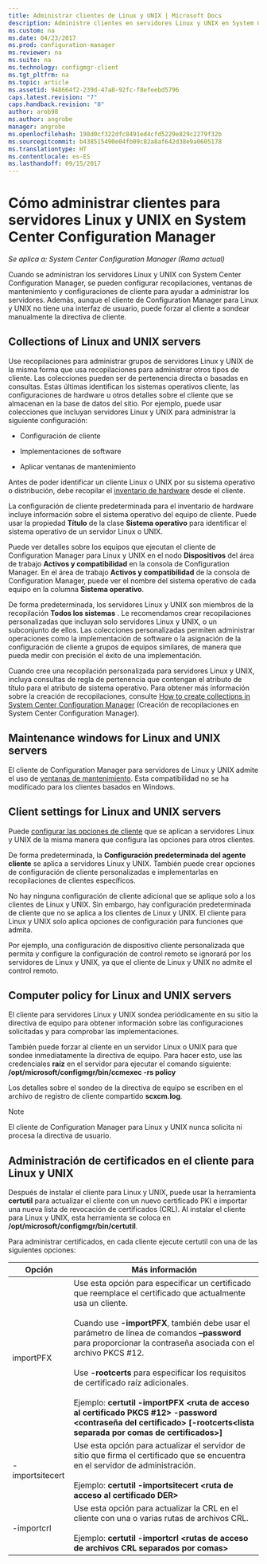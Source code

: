 ```yaml
---
title: Administrar clientes de Linux y UNIX | Microsoft Docs
description: Administre clientes en servidores Linux y UNIX en System Center Configuration Manager.
ms.custom: na
ms.date: 04/23/2017
ms.prod: configuration-manager
ms.reviewer: na
ms.suite: na
ms.technology: configmgr-client
ms.tgt_pltfrm: na
ms.topic: article
ms.assetid: 948664f2-239d-47a8-92fc-f8efeebd5796
caps.latest.revision: "7"
caps.handback.revision: "0"
author: arob98
ms.author: angrobe
manager: angrobe
ms.openlocfilehash: 198d0cf322dfc8491ed4cfd5229e829c2279f32b
ms.sourcegitcommit: b438515490e04fb09c82a8af642d38e9a0605178
ms.translationtype: HT
ms.contentlocale: es-ES
ms.lasthandoff: 09/15/2017
---
```

# <a name="how-to-manage-clients-for-linux-and-unix-servers-in-system-center-configuration-manager"></a>Cómo administrar clientes para servidores Linux y UNIX en System Center Configuration Manager

*Se aplica a: System Center Configuration Manager (Rama actual)*

Cuando se administran los servidores Linux y UNIX con System Center Configuration Manager, se pueden configurar recopilaciones, ventanas de mantenimiento y configuraciones de cliente para ayudar a administrar los servidores. Además, aunque el cliente de Configuration Manager para Linux y UNIX no tiene una interfaz de usuario, puede forzar al cliente a sondear manualmente la directiva de cliente.

##  <a name="BKMK_CollectionsforLnU"></a> Collections of Linux and UNIX servers  
 Use recopilaciones para administrar grupos de servidores Linux y UNIX de la misma forma que usa recopilaciones para administrar otros tipos de cliente. Las colecciones pueden ser de pertenencia directa o basadas en consultas. Estas últimas identifican los sistemas operativos cliente, las configuraciones de hardware u otros detalles sobre el cliente que se almacenan en la base de datos del sitio. Por ejemplo, puede usar colecciones que incluyan servidores Linux y UNIX para administrar la siguiente configuración:  

-   Configuración de cliente  

-   Implementaciones de software  

-   Aplicar ventanas de mantenimiento  

 Antes de poder identificar un cliente Linux o UNIX por su sistema operativo o distribución, debe recopilar el [inventario de hardware](../../../core/clients/manage/inventory/hardware-inventory-for-linux-and-unix.md) desde el cliente.  

 La configuración de cliente predeterminada para el inventario de hardware incluye información sobre el sistema operativo del equipo de cliente. Puede usar la propiedad **Título** de la clase **Sistema operativo** para identificar el sistema operativo de un servidor Linux o UNIX.  

 Puede ver detalles sobre los equipos que ejecutan el cliente de Configuration Manager para Linux y UNIX en el nodo **Dispositivos** del área de trabajo **Activos y compatibilidad** en la consola de Configuration Manager. En el área de trabajo **Activos y compatibilidad** de la consola de Configuration Manager, puede ver el nombre del sistema operativo de cada equipo en la columna **Sistema operativo**.  

 De forma predeterminada, los servidores Linux y UNIX son miembros de la recopilación **Todos los sistemas** . Le recomendamos crear recopilaciones personalizadas que incluyan solo servidores Linux y UNIX, o un subconjunto de ellos. Las colecciones personalizadas permiten administrar operaciones como la implementación de software o la asignación de la configuración de cliente a grupos de equipos similares, de manera que pueda medir con precisión el éxito de una implementación.   

 Cuando cree una recopilación personalizada para servidores Linux y UNIX, incluya consultas de regla de pertenencia que contengan el atributo de título para el atributo de sistema operativo. Para obtener más información sobre la creación de recopilaciones, consulte [How to create collections in System Center Configuration Manager](../../../core/clients/manage/collections/create-collections.md) (Creación de recopilaciones en System Center Configuration Manager).  

##  <a name="BKMK_MaintenanceWindowsforLnU"></a> Maintenance windows for Linux and UNIX servers  
 El cliente de Configuration Manager para servidores de Linux y UNIX admite el uso de [ventanas de mantenimiento](../../../core/clients/manage/collections/use-maintenance-windows.md). Esta compatibilidad no se ha modificado para los clientes basados en Windows.  

##  <a name="BKMK_ClientSettingsforLnU"></a> Client settings for Linux and UNIX servers  
 Puede [configurar las opciones de cliente](../../../core/clients/deploy/configure-client-settings.md) que se aplican a servidores Linux y UNIX de la misma manera que configura las opciones para otros clientes.  

 De forma predeterminada, la **Configuración predeterminada del agente cliente** se aplica a servidores Linux y UNIX. También puede crear opciones de configuración de cliente personalizadas e implementarlas en recopilaciones de clientes específicos.  

 No hay ninguna configuración de cliente adicional que se aplique solo a los clientes de Linux y UNIX. Sin embargo, hay configuración predeterminada de cliente que no se aplica a los clientes de Linux y UNIX. El cliente para Linux y UNIX solo aplica opciones de configuración para funciones que admita.  

 Por ejemplo, una configuración de dispositivo cliente personalizada que permita y configure la configuración de control remoto se ignorará por los servidores de Linux y UNIX, ya que el cliente de Linux y UNIX no admite el control remoto.  

##  <a name="BKMK_PolicyforLnU"></a> Computer policy for Linux and UNIX servers  
 El cliente para servidores Linux y UNIX sondea periódicamente en su sitio la directiva de equipo para obtener información sobre las configuraciones solicitadas y para comprobar las implementaciones.  

 También puede forzar al cliente en un servidor Linux o UNIX para que sondee inmediatamente la directiva de equipo. Para hacer esto, use las credenciales **raíz** en el servidor para ejecutar el comando siguiente: **/opt/microsoft/configmgr/bin/ccmexec -rs policy**  

 Los detalles sobre el sondeo de la directiva de equipo se escriben en el archivo de registro de cliente compartido **scxcm.log**.  

> [!NOTE]  
>  El cliente de Configuration Manager para Linux y UNIX nunca solicita ni procesa la directiva de usuario.  

##  <a name="BKMK_ManageLinuxCerts"></a> Administración de certificados en el cliente para Linux y UNIX  
 Después de instalar el cliente para Linux y UNIX, puede usar la herramienta **certutil** para actualizar el cliente con un nuevo certificado PKI e importar una nueva lista de revocación de certificados (CRL). Al instalar el cliente para Linux y UNIX, esta herramienta se coloca en **/opt/microsoft/configmgr/bin/certutil**. 

 Para administrar certificados, en cada cliente ejecute certutil con una de las siguientes opciones:  

|Opción|Más información|  
|------------|----------------------|  
|importPFX|Use esta opción para especificar un certificado que reemplace el certificado que actualmente usa un cliente.<br /><br /> Cuando use **-importPFX**, también debe usar el parámetro de línea de comandos **–password** para proporcionar la contraseña asociada con el archivo PKCS #12.<br /><br /> Use **-rootcerts** para especificar los requisitos de certificado raíz adicionales.<br /><br /> Ejemplo: **certutil -importPFX &lt;ruta de acceso al certificado PKCS #12> -password &lt;contraseña del certificado\> [-rootcerts&lt;lista separada por comas de certificados>]**|  
|-importsitecert|Use esta opción para actualizar el servidor de sitio que firma el certificado que se encuentra en el servidor de administración.<br /><br /> Ejemplo: **certutil -importsitecert &lt;ruta de acceso al certificado DER\>**|  
|-importcrl|Use esta opción para actualizar la CRL en el cliente con una o varias rutas de archivos CRL.<br /><br /> Ejemplo: **certutil -importcrl &lt;rutas de acceso de archivos CRL separados por comas\>**|  
